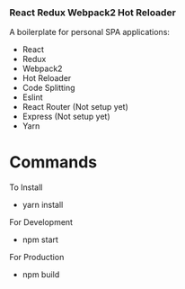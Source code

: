 ### React Redux Webpack2 Hot Reloader

A boilerplate for personal SPA applications:

 - React 
 - Redux 
 - Webpack2
 - Hot Reloader
 - Code Splitting
 - Eslint
 - React Router (Not setup yet)
 - Express (Not setup yet)
 - Yarn

# Commands
 To Install
 - yarn install

 For Development
 - npm start

 For Production
 - npm build
